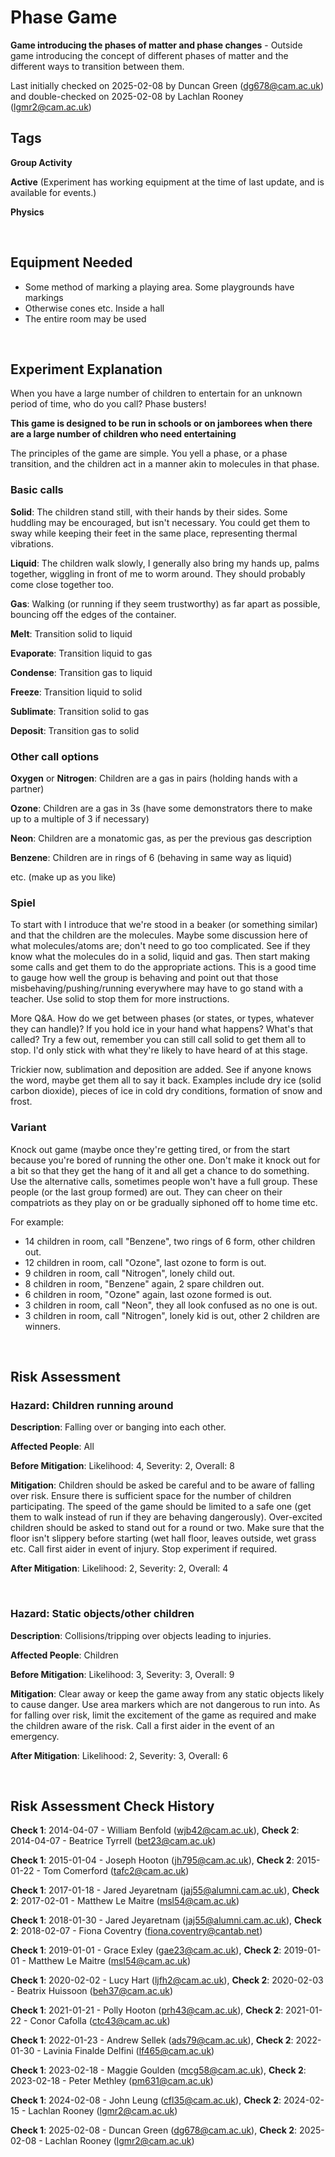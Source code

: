 # Phase Game

**Game introducing the phases of matter and phase changes** - Outside game introducing the concept of different phases of matter and the different ways to transition between them.

Last initially checked on 2025-02-08 by Duncan Green (dg678@cam.ac.uk) and double-checked on 2025-02-08 by Lachlan Rooney (lgmr2@cam.ac.uk)

## Tags
<!--- Start Tags (DO NOT REMOVE THIS COMMENT) --->

**Group Activity**

**Active** (Experiment has working equipment at the time of last update, and is available for events.)

**Physics**
<!--- End Tags (DO NOT REMOVE THIS COMMENT) --->

<br/>

## Equipment Needed 
- Some method of marking a playing area. Some playgrounds have markings
- Otherwise cones etc. Inside a hall
- The entire room may be used

<br/>

## Experiment Explanation 

When you have a large number of children to entertain for an unknown period of time, who do you call? Phase busters!

**This game is designed to be run in schools or on jamborees when there are a large number of children who need entertaining**

The principles of the game are simple. You yell a phase, or a phase transition, and the children act in a manner akin to molecules in that phase.

### Basic calls
**Solid**: The children stand still, with their hands by their sides. Some huddling may be encouraged, but isn't necessary. You could get them to sway while keeping their feet in the same place, representing thermal vibrations.

**Liquid**: The children walk slowly, I generally also bring my hands up, palms together, wiggling in front of me to worm around. They should probably come close together too.

**Gas**: Walking (or running if they seem trustworthy) as far apart as possible, bouncing off the edges of the container.

**Melt**: Transition solid to liquid

**Evaporate**: Transition liquid to gas

**Condense**: Transition gas to liquid

**Freeze**: Transition liquid to solid

**Sublimate**: Transition solid to gas

**Deposit**: Transition gas to solid

### Other call options
**Oxygen** or **Nitrogen**: Children are a gas in pairs (holding hands with a partner)

**Ozone**: Children are a gas in 3s (have some demonstrators there to make up to a multiple of 3 if necessary)

**Neon**: Children are a monatomic gas, as per the previous gas description

**Benzene**: Children are in rings of 6 (behaving in same way as liquid)

etc. (make up as you like)

### Spiel
To start with I introduce that we're stood in a beaker (or something similar) and that the children are the molecules. Maybe some discussion here of what molecules/atoms are; don't need to go too complicated. See if they know what the molecules do in a solid, liquid and gas. Then start making some calls and get them to do the appropriate actions. This is a good time to gauge how well the group is behaving and point out that those misbehaving/pushing/running everywhere may have to go stand with a teacher. Use solid to stop them for more instructions.

More Q&A. How do we get between phases (or states, or types, whatever they can handle)? If you hold ice in your hand what happens? What's that called? Try a few out, remember you can still call solid to get them all to stop. I'd only stick with what they're likely to have heard of at this stage.

Trickier now, sublimation and deposition are added. See if anyone knows the word, maybe get them all to say it back. Examples include dry ice (solid carbon dioxide), pieces of ice in cold dry conditions, formation of snow and frost.

### Variant
Knock out game (maybe once they're getting tired, or from the start because you're bored of running the other one. Don't make it knock out for a bit so that they get the hang of it and all get a chance to do something. Use the alternative calls, sometimes people won't have a full group. These people (or the last group formed) are out. They can cheer on their compatriots as they play on or be gradually siphoned off to home time etc.

For example:
- 14 children in room, call "Benzene", two rings of 6 form, other children out.
- 12 children in room, call "Ozone", last ozone to form is out.
- 9 children in room, call "Nitrogen", lonely child out.
- 8 children in room, "Benzene" again, 2 spare children out.
- 6 children in room, "Ozone" again, last ozone formed is out.
- 3 children in room, call "Neon", they all look confused as no one is out.
- 3 children in room, call "Nitrogen", lonely kid is out, other 2 children are winners.

<br/>

## Risk Assessment

### **Hazard**: Children running around

**Description**: Falling over or banging into each other.

**Affected People**: All

**Before Mitigation**: Likelihood: 4, Severity: 2, Overall: 8

**Mitigation**: Children should be asked be careful and to be aware of falling over risk. Ensure there is sufficient space for the number of children participating. The speed of the game should be limited to a safe one (get them to walk instead of run if they are behaving dangerously). Over-excited children should be asked to stand out for a round or two. Make sure that the floor isn't slippery before starting (wet hall floor, leaves outside, wet grass etc. Call first aider in event of injury. Stop experiment if required.

**After Mitigation**: Likelihood: 2, Severity: 2, Overall: 4

<br/>

### **Hazard**: Static objects/other children

**Description**: Collisions/tripping over objects leading to injuries.

**Affected People**: Children

**Before Mitigation**: Likelihood: 3, Severity: 3, Overall: 9

**Mitigation**: Clear away or keep the game away from any static objects likely to cause danger. Use area markers which are not dangerous to run into. As for falling over risk, limit the excitement of the game as required and make the children aware of the risk. Call a first aider in the event of an emergency.

**After Mitigation**: Likelihood: 2, Severity: 3, Overall: 6

<br/>

## Risk Assessment Check History 

**Check 1**: 2014-04-07 - William Benfold (wjb42@cam.ac.uk), **Check 2**: 2014-04-07 - Beatrice Tyrrell (bet23@cam.ac.uk)

**Check 1**: 2015-01-04 - Joseph Hooton (jh795@cam.ac.uk), **Check 2**: 2015-01-22 - Tom Comerford (tafc2@cam.ac.uk)

**Check 1**: 2017-01-18 - Jared Jeyaretnam (jaj55@alumni.cam.ac.uk), **Check 2**: 2017-02-01 - Matthew Le Maitre (msl54@cam.ac.uk)

**Check 1**: 2018-01-30 - Jared Jeyaretnam (jaj55@alumni.cam.ac.uk), **Check 2**: 2018-02-07 - Fiona Coventry (fiona.coventry@cantab.net)

**Check 1**: 2019-01-01 - Grace Exley (gae23@cam.ac.uk), **Check 2**: 2019-01-01 - Matthew Le Maitre (msl54@cam.ac.uk)

**Check 1**: 2020-02-02 - Lucy Hart (ljfh2@cam.ac.uk), **Check 2**: 2020-02-03 - Beatrix Huissoon (beh37@cam.ac.uk)

**Check 1**: 2021-01-21 - Polly Hooton (prh43@cam.ac.uk), **Check 2**: 2021-01-22 - Conor Cafolla (ctc43@cam.ac.uk)

**Check 1**: 2022-01-23 - Andrew Sellek (ads79@cam.ac.uk), **Check 2**: 2022-01-30 - Lavinia Finalde Delfini (lf465@cam.ac.uk)

**Check 1**: 2023-02-18 - Maggie Goulden (mcg58@cam.ac.uk), **Check 2**: 2023-02-18 - Peter Methley (pm631@cam.ac.uk)

**Check 1**: 2024-02-08 - John Leung (cfl35@cam.ac.uk), **Check 2**: 2024-02-15 - Lachlan Rooney (lgmr2@cam.ac.uk)

**Check 1**: 2025-02-08 - Duncan Green (dg678@cam.ac.uk),  **Check 2**: 2025-02-08 - Lachlan Rooney (lgmr2@cam.ac.uk)

